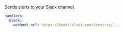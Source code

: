 Sends alerts to your Slack channel.

~~~~ YAML title="settings.yml"
handlers:
  slack:
    webhook_url: https://hooks.slack.com/services/...
~~~~
